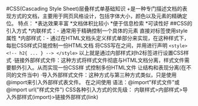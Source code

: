 #CSS(Cascading Style Sheet)层叠样式单基础知识
  +是一种专门描述文档的表现方式的文档，主要用于网页风格设计，包括字体大小，颜色以及元素的精确定位。
特点：
  *表达效果丰富
  *文档体积比较小
  *便于信息检索
  *可读性好
##CSS的引入方式
  *内联样式：- 通常用于精确控制一个具体的元素
    直接对标签使用style属性
  *内部样式：- 通过在HTML文档头定义样式单部分来实现，在这种样式下，每批CSS样式只能控制一份HTML文档
    将CSS写在<head></head>之间，并用<style></style>进行声明
    ```
      <style>
      <!--
        h2{
          ...
        }
        -->
      </style>
    ```
    以上就是通过内部样式对h2标签进行设置CSS样式
  ·链接外部样式文件：这种方式将样式文件彻底与HTML文档分离，样式文件需要额外引入。从而实现一份CSS样
式控制多份HTML文件
    让结构和表现分离(在不同的文件当中)
    <link type="text/css" rel="stylesheet" href="外部样式文件">
  ·导入外部样式文件：这种方式与第三种方式类似，只是使用@import来引入外部样式表文件。
    在<style></style>之间使用
    语法：@import"样式文件"或@import url("样式文件")
    <style>
    <!--
      @import url("样式文件");
      -->
    </style>
CSS各种引入方式的优先级：
  内联样式>内部样式>导入外部样式(import)>链接外部样式(link)
